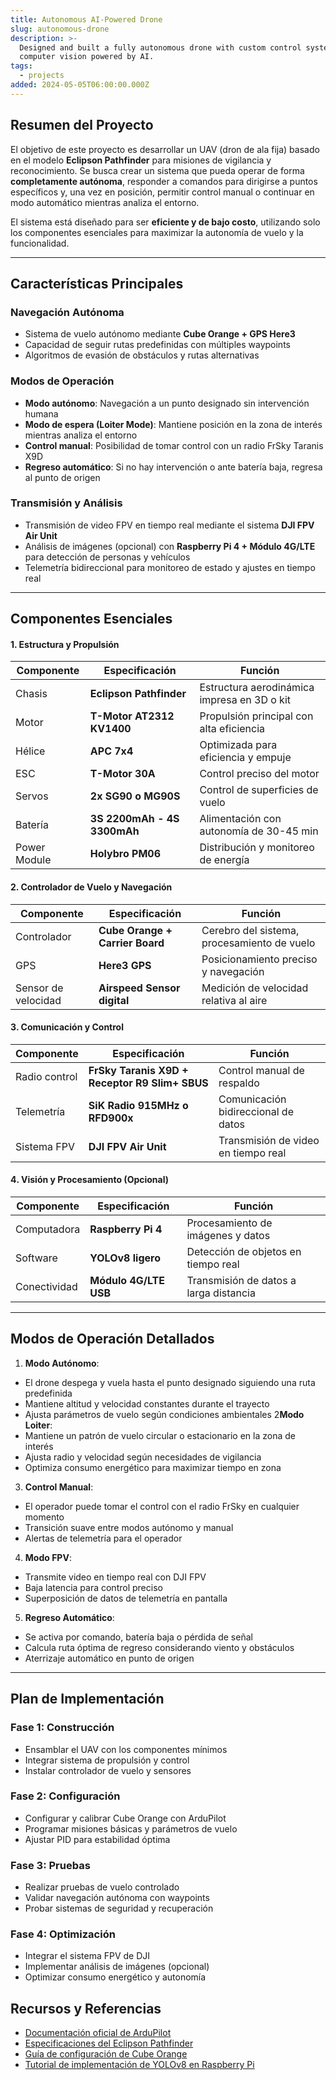```yaml
---
title: Autonomous AI-Powered Drone
slug: autonomous-drone
description: >-
  Designed and built a fully autonomous drone with custom control systems and
  computer vision powered by AI.
tags:
  - projects
added: 2024-05-05T06:00:00.000Z
---
```


## Resumen del Proyecto

El objetivo de este proyecto es desarrollar un UAV (dron de ala fija) basado en el modelo **Eclipson Pathfinder** para misiones de vigilancia y reconocimiento. Se busca crear un sistema que pueda operar de forma **completamente autónoma**, responder a comandos para dirigirse a puntos específicos y, una vez en posición, permitir control manual o continuar en modo automático mientras analiza el entorno.

El sistema está diseñado para ser **eficiente y de bajo costo**, utilizando solo los componentes esenciales para maximizar la autonomía de vuelo y la funcionalidad.

---

## Características Principales

### Navegación Autónoma

- Sistema de vuelo autónomo mediante **Cube Orange + GPS Here3**
- Capacidad de seguir rutas predefinidas con múltiples waypoints
- Algoritmos de evasión de obstáculos y rutas alternativas

### Modos de Operación

- **Modo autónomo**: Navegación a un punto designado sin intervención humana
- **Modo de espera (Loiter Mode)**: Mantiene posición en la zona de interés mientras analiza el entorno
- **Control manual**: Posibilidad de tomar control con un radio FrSky Taranis X9D
- **Regreso automático**: Si no hay intervención o ante batería baja, regresa al punto de origen

### Transmisión y Análisis

- Transmisión de video FPV en tiempo real mediante el sistema **DJI FPV Air Unit**
- Análisis de imágenes (opcional) con **Raspberry Pi 4 + Módulo 4G/LTE** para detección de personas y vehículos
- Telemetría bidireccional para monitoreo de estado y ajustes en tiempo real

---

## Componentes Esenciales

#### 1️. Estructura y Propulsión

| Componente   | Especificación              | Función                                     |
|--------------|-----------------------------|---------------------------------------------|
| Chasis       | **Eclipson Pathfinder**     | Estructura aerodinámica impresa en 3D o kit |
| Motor        | **T-Motor AT2312 KV1400**   | Propulsión principal con alta eficiencia    |
| Hélice       | **APC 7x4**                 | Optimizada para eficiencia y empuje         |
| ESC          | **T-Motor 30A**             | Control preciso del motor                   |
| Servos       | **2x SG90 o MG90S**         | Control de superficies de vuelo             |
| Batería      | **3S 2200mAh - 4S 3300mAh** | Alimentación con autonomía de 30-45 min     |
| Power Module | **Holybro PM06**            | Distribución y monitoreo de energía         |

#### 2️. Controlador de Vuelo y Navegación

| Componente          | Especificación                  | Función                                     |
|---------------------|---------------------------------|---------------------------------------------|
| Controlador         | **Cube Orange + Carrier Board** | Cerebro del sistema, procesamiento de vuelo |
| GPS                 | **Here3 GPS**                   | Posicionamiento preciso y navegación        |
| Sensor de velocidad | **Airspeed Sensor digital**     | Medición de velocidad relativa al aire      |

#### 3️. Comunicación y Control

| Componente    | Especificación                                 | Función                             |
|---------------|------------------------------------------------|-------------------------------------|
| Radio control | **FrSky Taranis X9D + Receptor R9 Slim+ SBUS** | Control manual de respaldo          |
| Telemetría    | **SiK Radio 915MHz o RFD900x**                 | Comunicación bidireccional de datos |
| Sistema FPV   | **DJI FPV Air Unit**                           | Transmisión de video en tiempo real |

#### 4️. Visión y Procesamiento (Opcional)

| Componente   | Especificación        | Función                                |
|--------------|-----------------------|----------------------------------------|
| Computadora  | **Raspberry Pi 4**    | Procesamiento de imágenes y datos      |
| Software     | **YOLOv8 ligero**     | Detección de objetos en tiempo real    |
| Conectividad | **Módulo 4G/LTE USB** | Transmisión de datos a larga distancia |

---

## Modos de Operación Detallados

1. **Modo Autónomo**:
- El drone despega y vuela hasta el punto designado siguiendo una ruta predefinida
- Mantiene altitud y velocidad constantes durante el trayecto
- Ajusta parámetros de vuelo según condiciones ambientales
2**Modo Loiter**:
- Mantiene un patrón de vuelo circular o estacionario en la zona de interés
- Ajusta radio y velocidad según necesidades de vigilancia
- Optimiza consumo energético para maximizar tiempo en zona
3. **Control Manual**:
- El operador puede tomar el control con el radio FrSky en cualquier momento
- Transición suave entre modos autónomo y manual
- Alertas de telemetría para el operador
4. **Modo FPV**:
- Transmite video en tiempo real con DJI FPV
- Baja latencia para control preciso
- Superposición de datos de telemetría en pantalla
5. **Regreso Automático**:
- Se activa por comando, batería baja o pérdida de señal
- Calcula ruta óptima de regreso considerando viento y obstáculos
-  Aterrizaje automático en punto de origen

***

## Plan de Implementación

### Fase 1: Construcción

- Ensamblar el UAV con los componentes mínimos
- Integrar sistema de propulsión y control
- Instalar controlador de vuelo y sensores

### Fase 2: Configuración

- Configurar y calibrar Cube Orange con ArduPilot
- Programar misiones básicas y parámetros de vuelo
-  Ajustar PID para estabilidad óptima

### Fase 3: Pruebas

- Realizar pruebas de vuelo controlado
- Validar navegación autónoma con waypoints
- Probar sistemas de seguridad y recuperación

### Fase 4: Optimización

- Integrar el sistema FPV de DJI
- Implementar análisis de imágenes (opcional)
- Optimizar consumo energético y autonomía

## Recursos y Referencias

- [Documentación oficial de ArduPilot](https://ardupilot.org/plane/)
- [Especificaciones del Eclipson Pathfinder](https://www.eclipson-airplanes.com/)
- [Guía de configuración de Cube Orange](https://docs.cubepilot.org/user-guides/autopilot/the-cube-module-overview)
- [Tutorial de implementación de YOLOv8 en Raspberry Pi](https://github.com/ultralytics/ultralytics)
